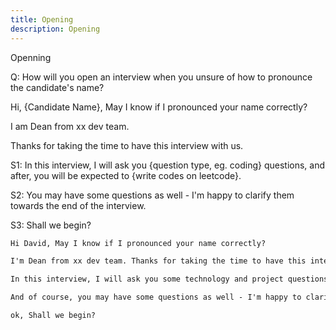```yaml
---
title: Opening
description: Opening
---
```


Openning

Q:  How will you open an interview when you unsure of how to pronounce the candidate's name?

Hi, {Candidate Name}, May I know if I pronounced your name correctly?

I am Dean from xx dev team.

Thanks for taking the time to have this interview with us.

S1:
In this interview,  I will ask you {question type, eg. coding}  questions, and after, you will be expected to {write codes on leetcode}.

S2:
You may have some questions as well - I'm happy to clarify them towards the end of the interview.

S3:
Shall we begin?

```txt
Hi David, May I know if I pronounced your name correctly?

I'm Dean from xx dev team. Thanks for taking the time to have this interview with us.

In this interview, I will ask you some technology and project questions and thereafter, you will be expected to write your code on leetcode.

And of course, you may have some questions as well - I'm happy to clarify them towards the end of the interview.

ok, Shall we begin?
```
